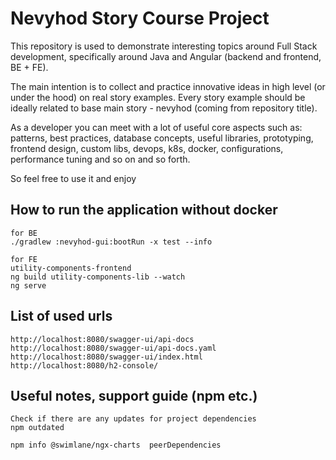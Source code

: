 # Nevyhod Story Course Project 
This repository is used to demonstrate interesting topics around Full Stack development, specifically around Java and Angular (backend and frontend, BE + FE).

The main intention is to collect and practice innovative ideas in high level (or under the hood) on real story examples. Every story example should be ideally related to base main story - nevyhod (coming from repository title).

As a developer you can meet with a lot of useful core aspects such as: patterns, best practices, database concepts, useful libraries, prototyping, frontend design, custom libs, devops, k8s, docker, configurations, performance tuning and so on and so forth.

So feel free to use it and enjoy


## How to run the application without docker
```
for BE
./gradlew :nevyhod-gui:bootRun -x test --info

for FE
utility-components-frontend
ng build utility-components-lib --watch
ng serve
```

## List of used urls
```
http://localhost:8080/swagger-ui/api-docs
http://localhost:8080/swagger-ui/api-docs.yaml
http://localhost:8080/swagger-ui/index.html
http://localhost:8080/h2-console/
```

## Useful notes, support guide (npm etc.)
```
Check if there are any updates for project dependencies
npm outdated

npm info @swimlane/ngx-charts  peerDependencies
```
